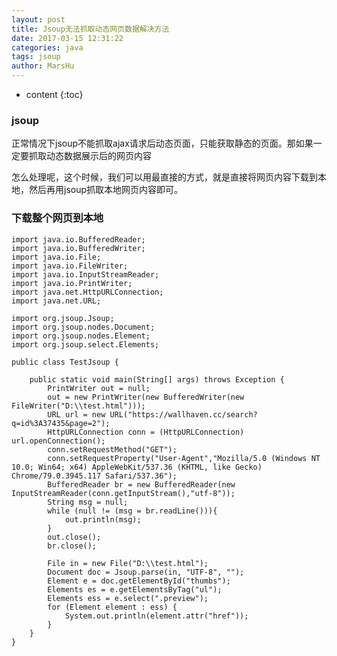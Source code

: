 ```yaml
---
layout: post
title: Jsoup无法抓取动态网页数据解决方法
date: 2017-03-15 12:31:22
categories: java
tags: jsoup
author: MarsHu
---
```


* content
{:toc}

### jsoup ###
正常情况下jsoup不能抓取ajax请求后动态页面，只能获取静态的页面。那如果一定要抓取动态数据展示后的网页内容

怎么处理呢，这个时候，我们可以用最直接的方式，就是直接将网页内容下载到本地，然后再用jsoup抓取本地网页内容即可。





### 下载整个网页到本地 ###

	import java.io.BufferedReader;
	import java.io.BufferedWriter;
	import java.io.File;
	import java.io.FileWriter;
	import java.io.InputStreamReader;
	import java.io.PrintWriter;
	import java.net.HttpURLConnection;
	import java.net.URL;
	
	import org.jsoup.Jsoup;
	import org.jsoup.nodes.Document;
	import org.jsoup.nodes.Element;
	import org.jsoup.select.Elements;
	
	public class TestJsoup {
	
		public static void main(String[] args) throws Exception {
			PrintWriter out = null;
			out = new PrintWriter(new BufferedWriter(new FileWriter("D:\\test.html")));
		    URL url = new URL("https://wallhaven.cc/search?q=id%3A37435&page=2");
		    HttpURLConnection conn = (HttpURLConnection) url.openConnection();
		    conn.setRequestMethod("GET");
		    conn.setRequestProperty("User-Agent","Mozilla/5.0 (Windows NT 10.0; Win64; x64) AppleWebKit/537.36 (KHTML, like Gecko) Chrome/79.0.3945.117 Safari/537.36");
		    BufferedReader br = new BufferedReader(new InputStreamReader(conn.getInputStream(),"utf-8"));
		    String msg = null;
		    while (null != (msg = br.readLine())){
		    	out.println(msg);
		    }
		    out.close();
		    br.close();
		    
		    File in = new File("D:\\test.html");
		    Document doc = Jsoup.parse(in, "UTF-8", "");
		    Element e = doc.getElementById("thumbs");
		    Elements es = e.getElementsByTag("ul");    
		    Elements ess = e.select(".preview");   
		    for (Element element : ess) {
		    	System.out.println(element.attr("href"));
		    }  
		}
	}